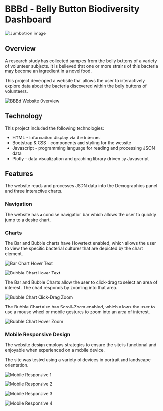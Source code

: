 # BBBd - Belly Button Biodiversity Dashboard
![Jumbotron image](Static/img/dna-bacterias.jpg)
## Overview
A research study has collected samples from the belly buttons of a variety of volunteer subjects.  It is believed that one or more strains of this bacteria may become an ingredient in a novel food.

This project developed a website that allows the user to interactively explore data about the bacteria discovered within the belly buttons of volunteers.

![BBBd Website Overview](Resources/BBBd.png)

## Technology
This project included the following technologies:
* HTML - information display via the internet
* Bootstrap & CSS - components and styling for the website
* Javascript - programming language for reading and processing JSON data
* Plotly - data visualization and graphing library driven by Javascript

## Features
The website reads and processes JSON data into the Demographics panel and three interactive charts.

### Navigation
The website has a concise navigation bar which allows the user to quickly jump to a desire chart.

### Charts
The Bar and Bubble charts have Hovertext enabled, which allows the user to view the specific bacterial cultures that are depicted by the chart element.

![Bar Chart Hover Text](Resources/Bar-Hover.png)

![Bubble Chart Hover Text](Resources/Bubble-Hover.png)

The Bar and Bubble Charts allow the user to click-drag to select an area of interest.  The chart responds by zooming into that area.

![Bubble Chart Click-Drag Zoom](Resources/Bubble-ClickDrag-Zoom.png)

The Bubble Chart also has Scroll-Zoom enabled, which allows the user to use a mouse wheel or mobile gestures to zoom into an area of interest.

![Bubble Chart Hover Zoom](Resources/Bubble-Hover-Zoom.png)

### Mobile Responsive Design
The website design employs strategies to ensure the site is functional and enjoyable when experienced on a mobile device.

The site was tested using a variety of devices in portrait and landscape orientation.

![Mobile Responsive 1](Resources/Mobile-responsive1.png)

![Mobile Responsive 2](Resources/Mobile-responsive2.png)

![Mobile Responsive 3](Resources/Mobile-responsive3.png)

![Mobile Responsive 4](Resources/Mobile-responsive4.png)